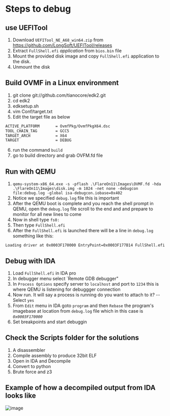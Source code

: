 # Steps to debug

## use UEFITool

1. Download `UEFITool_NE_A68_win64.zip` from https://github.com/LongSoft/UEFITool/releases
2. Extract `FullShell.efi` *application* from `bios.bin` file
3. Mount the provided disk image and copy `FullShell.efi` application to the disk.
4. Unmount the disk

## Build OVMF in a Linux environment
1. git clone git://github.com/tianocore/edk2.git
2. cd edk2
3. edksetup.sh
4. vim Conf/target.txt
5. Edit the target file as below
```sh
ACTIVE_PLATFORM       = OvmfPkg/OvmfPkgX64.dsc
TOOL_CHAIN_TAG        = GCC5 
TARGET_ARCH           = X64 
TARGET                = DEBUG
```
6. run the command `build`
7. go to build directory and grab OVFM.fd file

## Run with QEMU
1. `qemu-system-x86_64.exe -s -pflash .\FlareOn11\Images\OVMF.fd -hda .\FlareOn11\Images\disk.img -m 1024 -net none -debugcon file:debug.log -global isa-debugcon.iobase=0x402`
2. Notice we specified `debug.log` file this is important
3. After the QEMU boot is complete and you reach the shell prompt in QEMU, open the `debug.log` file scroll to the end and and prepare to monitor for all new lines to come
6. Now in shell type `fs0:`
7. Then type `FullShell.efi`
8. After the `FullShell.efi` is launched there will be a line in `debug.log` something like this:
```log
Loading driver at 0x0003F170000 EntryPoint=0x0003F177B14 FullShell.efi
```
## Debug with IDA
1. Load `FullShell.efi` in IDA pro
2. In debugger menu select `Remote GDB debugger"
3. In `Process Options` specify server to `localhost` and port to `1234` this is where QEMU is listening for debuggger connection
4. Now run. It will say a process is running do you want to attach to it? -- Select `yes`
9. From `Edit` menu in IDA goto `program` and then `Rebase` the program's imagebase at location from `debug.log` file which in this case is *`0x0003F170000`*
10. Set breakpoints and start debuggin

## Check the Scripts folder for the solutions
1. A disassembler
2. Compile assembly to produce 32bit ELF
3. Open in IDA and Decompile
4. Convert to python
5. Brute force and z3

## Example of how a decompiled output from IDA looks like
![image](https://github.com/user-attachments/assets/285dc9a9-9b9c-4cf5-b4f6-6b0748b6b647)

